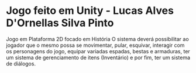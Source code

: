 # Jogo feito em Unity - Lucas Alves D'Ornellas Silva Pinto
Jogo em Plataforma 2D focado em História
	O sistema deverá possibilitar ao jogador que o mesmo possa se movimentar, pular, esquivar, interagir com os personagens do jogo, equipar variadas espadas, bestas e armaduras, ter um sistema de gerenciamento de itens (Inventário) e por fim, ter um sistema de diálogos.
